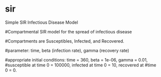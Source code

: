 # sir
Simple SIR Infectious Disease Model

#Compartmental SIR model for the spread of infectious disease

#Compartments are Susceptibles, Infected, and Recovered.

#parameter: time, beta (infection rate), gamma (recovery rate)

#appropriate initial conditions: time = 360, beta = 1e-06, gamma = 0.01, #susceptible at time 0 = 100000, infected at time 0 = 10, recovered at #time 0 = 0.
